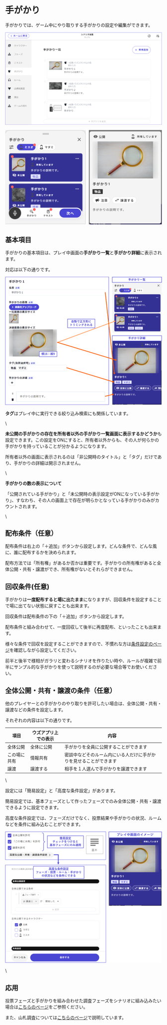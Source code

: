 # 手がかり

手がかりでは、ゲーム中にやり取りする手がかりの設定や編集ができます。

![](../images/clue0.png)

![](../images/clue1.png)



## 基本項目

手がかりの基本項目は、プレイ中画面の**手がかり一覧**と**手がかり詳細**に表示されます。

対応は以下の通りです。

![](../images/clue2.png)



**タグ**はプレイ中に実行できる絞り込み検索にも関係しています。

\


**未公開の手がかりの存在を所有者以外の手がかり一覧画面に表示するかどうか**も設定できます。この設定をONにすると、所有者以外からも、その人が何らかの手がかりを持っていることが分かるようになります。

所有者以外の画面に表示されるのは「非公開時のタイトル」と「タグ」だけであり、手がかりの詳細は開示されません。

\


**手がかりの数の表示について**

「公開されている手がかり」と「未公開時の表示設定がONになっている手がかり」、すなわち、その人の画面上で存在が明らかとなっている手がかりのみがカウントされます。

\


## 配布条件（任意）

配布条件は右上の「＋追加」ボタンから設定します。どんな条件で、どんな風に、誰に配布するかを決められます。

配布方法では「所有権」があるか否かは重要です。手がかりの所有権があると全体公開・共有・譲渡ができ、所有権がないとそれらができません。



## 回収条件(任意)

手がかりは**一度配布すると場に出たまま**になりますが、回収条件を設定することで場に出てない状態に戻すことも出来ます。

回収条件は配布条件の下の「＋追加」ボタンから設定します。

配布条件と組み合わせて、一度回収して後半に再度配布、といったことも出来ます。



様々な条件で回収を設定することができますので、不慣れな方は[条件設定のページ](condition.md)を確認しながら設定してください。

前半と後半で様相がガラリと変わるシナリオを作りたい時や、ルールが複雑で前半にサンプル的な手がかりを使って説明するのが必要な場合等でお使いください。



## 全体公開・共有・譲渡の条件（任意）

他のプレイヤーとの手がかりのやり取りを許可したい場合は、全体公開・共有・譲渡などの条件を設定します。

それぞれの内容は以下の通りです。

| 項目     | ウズアプリ上での表示 | 内容                                |
| ------ | ---------- | --------------------------------- |
| 全体公開   | 全体に公開      | 手がかりを全員に公開することができます               |
| この場に共有 | 情報共有       | 密談中などそのルーム内にいる人だけに手がかりを見せることができます |
| 譲渡     | 譲渡する       | 相手を１人選んで手がかりを譲渡できます               |

\


設定には「簡易設定」と「高度な条件設定」があります。

簡易設定では、基本フェーズとして作ったフェーズでのみ全体公開・共有・譲渡できるように設定できます。

高度な条件設定では、フェーズだけでなく、投票結果や手がかりの状況、ルームなどを条件に組み込むことができます。

![](../images/clue8.png)

\


## 応用

投票フェーズと手がかりを組み合わせた調査フェーズをシナリオに組み込みたい場合は[こちらのページ](../advanced/investigation.md)をご参照ください。

また、山札調査については[こちらのページ](decks.md)で説明しています。
